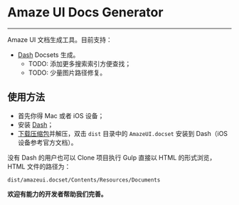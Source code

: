 # Amaze UI Docs Generator
---

Amaze UI 文档生成工具。目前支持：

- [Dash](http://kapeli.com/dash) Docsets 生成。
  - TODO: 添加更多搜索索引方便查找；
  - TODO: 少量图片路径修复。


## 使用方法

- 首先你得 Mac 或者 iOS 设备；
- 安装 [Dash](http://kapeli.com/dash)；
- [下载压缩包](AmazeUI.Docsets-2.1.0.zip)并解压，双击 `dist` 目录中的 `AmazeUI.docset` 安装到 Dash（iOS 设备参考官方文档）。

没有 Dash 的用户也可以 Clone 项目执行 Gulp 直接以 HTML 的形式浏览，HTML 文件的路径为：

```
dist/amazeui.docset/Contents/Resources/Documents
```

**欢迎有能力的开发者帮助我们完善。**
